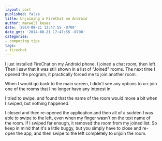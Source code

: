 ```yaml
---
layout: post
published: false
title: Unjoining a FireChat on Android
author: maxwell keyes
date: '2014-08-21 13:47:55 -0700'
date_gmt: '2014-08-21 17:47:55 -0700'
categories:
- computing tips
tags:
- firechat
---
```


I just installed FireChat on my Android phone. I joined a chat room, then left.
Then I saw that it was still shown in a list of "Joined" rooms. The next time I
opened the program, it practically forced me to join another room.

When I would go back to the main screen, I didn't see any options to un-join one
of the rooms that I no longer have any interest in.

I tried to swipe, and found that the name of the room would move a bit when I
swiped, but nothing happened.

I closed and then re-opened the application and then all of a sudden I was able
to swipe to the left, even when my finger wasn't on the text name of the room.
If I swiped far enough, it removed the room from my joined list. So keep in mind
that it's a little buggy, but you simply have to close and re-open the app, and
then swipe to the left completely to unjoin the room.
